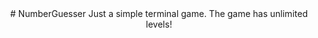 <div align="center">
# NumberGuesser
Just a simple terminal game. The game has unlimited levels!
</div>
